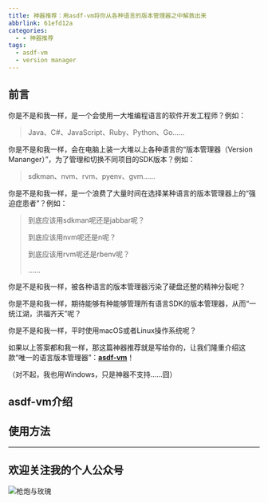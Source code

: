 ```yaml
---
title: 神器推荐：用asdf-vm将你从各种语言的版本管理器之中解救出来
abbrlink: 61efd12a
categories:
  - - 神器推荐
tags:
  - asdf-vm
  - version manager
---
```


## 前言

你是不是和我一样，是一个会使用一大堆编程语言的软件开发工程师？例如：

> Java、C#、JavaScript、Ruby、Python、Go……

你是不是和我一样，会在电脑上装一大堆以上各种语言的“版本管理器（Version Mananger）”，为了管理和切换不同项目的SDK版本？例如：

> sdkman、nvm、rvm、pyenv、gvm……

你是不是和我一样，是一个浪费了大量时间在选择某种语言的版本管理器上的“强迫症患者”？例如：

> 到底应该用sdkman呢还是jabbar呢？
>
> 到底应该用nvm呢还是n呢？
>
> 到底应该用rvm呢还是rbenv呢？
>
> ……

你是不是和我一样，被各种语言的版本管理器污染了硬盘还整的精神分裂呢？

你是不是和我一样，期待能够有种能够管理所有语言SDK的版本管理器，从而“一统江湖，洪福齐天”呢？

你是不是和我一样，平时使用macOS或者Linux操作系统呢？

如果以上答案都和我一样，那这篇神器推荐就是写给你的，让我们隆重介绍这款“唯一的语言版本管理器”：**[asdf-vm](https://asdf-vm.com/)**！

（对不起，我也用Windows，只是神器不支持……囧）

<!-- more -->

## asdf-vm介绍

## 使用方法

---

## 欢迎关注我的个人公众号

![枪炮与玫瑰](https://huhao-dev.oss-cn-beijing.aliyuncs.com/2020-01-20-wechat.png)